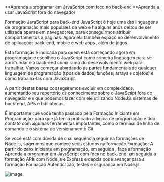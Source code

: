 **Aprenda a programar em JavaScript com foco no back-end
**Aprenda a usar JavaScript fora do navegador


Formação JavaScript para back-end
JavaScript é hoje uma das linguagens de programação mais populares da web e há alguns anos deixou de ser utilizada apenas em navegadores, para conseguirmos atribuir comportamentos a páginas. Agora ela também espaço no desenvolvimento de aplicações back-end, mobile e web apps , além de jogos.

Esta formação é indicada para quem está começando agora em programação e escolheu o JavaScript como primeira linguagem para se aprofundar e o back-end como ramo do desenvolvimento web para trabalhar. Vamos começar abordando as partes fundamentais de qualquer linguagem de programação (tipos de dados, funções, arrays e objetos) e como trabalhá-las com JavaScript.

A partir destas bases conseguiremos evoluir em complexidade, aumentando seu repertório de conhecimento sobre o JavaScript fora do navegador e o que podemos fazer com ele utilizando NodeJS: sistemas de back-end, APIs e bibliotecas.

É importante que você tenha passado pela Formação Iniciante em Programação, para que já tenha praticado a lógica de programação e tido contato com algumas ferramentas importantes, como o terminal de linha de comando e o sistema de versionamento Git.

Se você está com dúvida de qual sequência seguir na formações de Node.js, sugerimos que comece seus estudos na formação Formação:
A partir do zero: iniciante em programação, em seguida , faça a formação 
Aprenda a programar em JavaScript com foco no back-end, em seguida a formação 
APIs com Node.js e Express e depois pode avançar para a formação Formação
Autenticação, testes e segurança em Node.js

![image](https://github.com/user-attachments/assets/ce199d16-ad4c-4afc-a3d4-a763a675799e)

